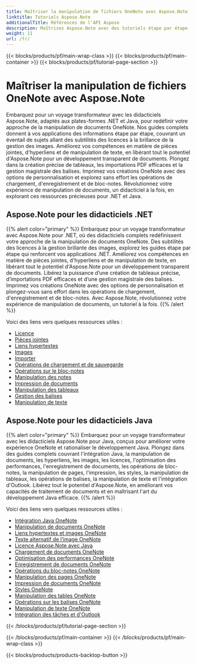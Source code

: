 ```yaml
---
title: Maîtriser la manipulation de fichiers OneNote avec Aspose.Note
linktitle: Tutoriels Aspose.Note
additionalTitle: Références de l'API Aspose
description: Maîtrisez Aspose.Note avec des tutoriels étape par étape ! Apprenez à manipuler les fichiers OneNote par programme pour un traitement efficace des documents.
weight: 11
url: /fr/
---
```


{{< blocks/products/pf/main-wrap-class >}}
{{< blocks/products/pf/main-container >}}
{{< blocks/products/pf/tutorial-page-section >}}

# Maîtriser la manipulation de fichiers OneNote avec Aspose.Note


Embarquez pour un voyage transformateur avec les didacticiels Aspose.Note, adaptés aux plates-formes .NET et Java, pour redéfinir votre approche de la manipulation de documents OneNote. Nos guides complets donnent à vos applications des informations étape par étape, couvrant un éventail de sujets allant des subtilités des licences à la brillance de la gestion des images. Améliorez vos compétences en matière de pièces jointes, d'hyperliens et de manipulation de texte, en libérant tout le potentiel d'Aspose.Note pour un développement transparent de documents. Plongez dans la création précise de tableaux, les importations PDF efficaces et la gestion magistrale des balises. Imprimez vos créations OneNote avec des options de personnalisation et explorez sans effort les opérations de chargement, d'enregistrement et de bloc-notes. Révolutionnez votre expérience de manipulation de documents, un didacticiel à la fois, en explorant ces ressources précieuses pour .NET et Java.

## Aspose.Note pour les didacticiels .NET
{{% alert color="primary" %}}
Embarquez pour un voyage transformateur avec Aspose.Note pour .NET, où des didacticiels complets redéfinissent votre approche de la manipulation de documents OneNote. Des subtilités des licences à la gestion brillante des images, explorez les guides étape par étape qui renforcent vos applications .NET. Améliorez vos compétences en matière de pièces jointes, d'hyperliens et de manipulation de texte, en libérant tout le potentiel d'Aspose.Note pour un développement transparent de documents. Libérez la puissance d’une création de tableaux précise, d’importations PDF efficaces et d’une gestion magistrale des balises. Imprimez vos créations OneNote avec des options de personnalisation et plongez-vous sans effort dans les opérations de chargement, d'enregistrement et de bloc-notes. Avec Aspose.Note, révolutionnez votre expérience de manipulation de documents, un tutoriel à la fois.
{{% /alert %}}

Voici des liens vers quelques ressources utiles :
 
- [Licence](./net/licensing/)
- [Pièces jointes](./net/attachments/)
- [Liens hypertextes](./net/hyperlinks/)
- [Images](./net/images/)
- [Importer](./net/import/)
- [Opérations de chargement et de sauvegarde](./net/loading-and-saving-operations/)
- [Opérations sur le bloc-notes](./net/notebook-operations/)
- [Manipulation des notes](./net/note-manipulation/)
- [Impression de documents](./net/printing-document/)
- [Manipulation des tableaux](./net/table-manipulation/)
- [Gestion des balises](./net/tag-management/)
- [Manipulation de texte](./net/text-manipulation/)

## Aspose.Note pour les didacticiels Java
{{% alert color="primary" %}}
Embarquez pour un voyage transformateur avec les didacticiels Aspose.Note pour Java, conçus pour améliorer votre expérience OneNote et rationaliser le développement Java. Plongez dans des guides complets couvrant l'intégration Java, la manipulation de documents, les hyperliens, les images, les licences, l'optimisation des performances, l'enregistrement de documents, les opérations de bloc-notes, la manipulation de pages, l'impression, les styles, la manipulation de tableaux, les opérations de balises, la manipulation de texte et l'intégration d'Outlook. Libérez tout le potentiel d'Aspose.Note, en améliorant vos capacités de traitement de documents et en maîtrisant l'art du développement Java efficace. 
{{% /alert %}}

Voici des liens vers quelques ressources utiles :
 
- [Intégration Java OneNote](./java/onenote-java-integration/)
- [Manipulation de documents OneNote](./java/onenote-document-manipulation/)
- [Liens hypertextes et images OneNote](./java/onenote-hyperlinks-images/)
- [Texte alternatif de l’image OneNote](./java/onenote-image-alternative-text/)
- [Licence Aspose.Note avec Java](./java/licensing-java/)
- [Chargement de documents OneNote](./java/onenote-document-loading/)
- [Optimisation des performances OneNote](./java/onenote-performance-optimization/)
- [Enregistrement de documents OneNote](./java/onenote-document-saving/)
- [Opérations du bloc-notes OneNote](./java/onenote-notebook-operations/)
- [Manipulation des pages OneNote](./java/onenote-page-manipulation/)
- [Impression de documents OneNote](./java/onenote-printing-documents/)
- [Styles OneNote](./java/onenote-styles/)
- [Manipulation des tables OneNote](./java/onenote-table-manipulation/)
- [Opérations sur les balises OneNote](./java/onenote-tag-operations/)
- [Manipulation de texte OneNote](./java/onenote-text-manipulation/)
- [Intégration des tâches et d'Outlook](./java/task-and-outlook-integration/)

{{< /blocks/products/pf/tutorial-page-section >}}

{{< /blocks/products/pf/main-container >}}
{{< /blocks/products/pf/main-wrap-class >}}

{{< blocks/products/products-backtop-button >}}
